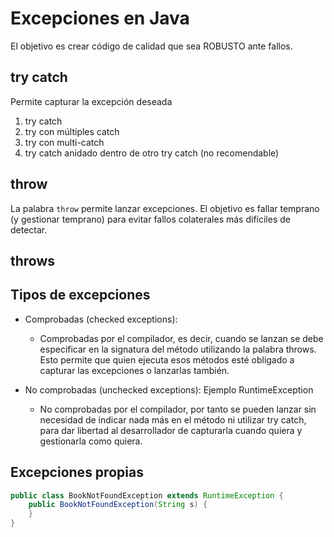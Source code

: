 
# Excepciones en Java

El objetivo es crear código de calidad que sea ROBUSTO ante fallos.

## try catch

Permite capturar la excepción deseada

1. try catch
2. try con múltiples catch
3. try con multi-catch
4. try catch anidado dentro de otro try catch (no recomendable)


## throw

La palabra ``throw`` permite lanzar excepciones. El objetivo es fallar temprano (y gestionar temprano) para evitar fallos colaterales más difíciles de detectar.

## throws



## Tipos de excepciones

* Comprobadas (checked exceptions): 
	* Comprobadas por el compilador, es decir, cuando se lanzan se debe especificar en la signatura del método utilizando la palabra throws. Esto permite que quien ejecuta esos métodos esté obligado a capturar las excepciones o lanzarlas también.

* No comprobadas (unchecked exceptions): Ejemplo RuntimeException
	* No comprobadas por el compilador, por tanto se pueden lanzar sin necesidad de indicar nada más en el método ni utilizar try catch, para dar libertad al desarrollador de capturarla cuando quiera y gestionarla como quiera.

## Excepciones propias

```java
public class BookNotFoundException extends RuntimeException {  
    public BookNotFoundException(String s) {  
    }
}
```


